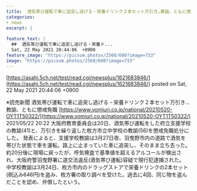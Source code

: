 ```yaml
---
title:  酒気帯び運転で車に追突し逃げる・栄養ドリンク２本セット万引き…教諭、ともに懲戒免職  
categories:
- news
excerpt: |
  
feature_text: |
  ##  酒気帯び運転で車に追突し逃げる・栄養ド...
  Sat, 22 May 2021 20:44:06  +0900
feature_image: "https://picsum.photos/2560/600?image=733"
image: "https://picsum.photos/2560/600?image=733"
---
```


[https://asahi.5ch.net/test/read.cgi/newsplus/1621683846/](https://asahi.5ch.net/test/read.cgi/newsplus/1621683846/)
posted on Sat, 22 May 2021 20:44:06  +0900

<!--more-->

※読売新聞 酒気帯び運転で車に追突し逃げる・栄養ドリンク２本セット万引き…教諭、ともに懲戒免職 [https://www.yomiuri.co.jp/national/20210520-OYT1T50322/](https://www.yomiuri.co.jp/national/20210520-OYT1T50322/) 2021/05/22 20:22 大阪府教育委員会は20日、酒気帯び運転をした府立支援学校の教諭(41)と、万引きを繰り返した枚方市立中学校の教諭(56)を懲戒免職処分にした。 発表によると、支援学校教諭は3月27日夜、羽曳野市内の道路で酒気を帯びた状態で車を運転。路上に止まっていた車に追突し、そのまま立ち去った。約20分後に現場に戻ったが、呼気検査で基準値を超えるアルコールが検出され、大阪府警羽曳野署に道交法違反(酒気帯び運転)容疑で現行犯逮捕された。 中学校教諭は3月24日、枚方市内のドラッグストアで栄養ドリンクの2本セット(税込み646円)を盗み、枚方署の取り調べを受けた。過去に4回、同じ物を盗んだことを認め、弁償したという。

